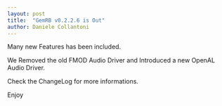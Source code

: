 ```yaml
---
layout: post
title:  "GemRB v0.2.2.6 is Out"
author: Daniele Collantoni
---
```


Many new Features has been included.

We Removed the old FMOD Audio Driver and Introduced a new OpenAL Audio Driver.

Check the ChangeLog for more informations.

Enjoy
